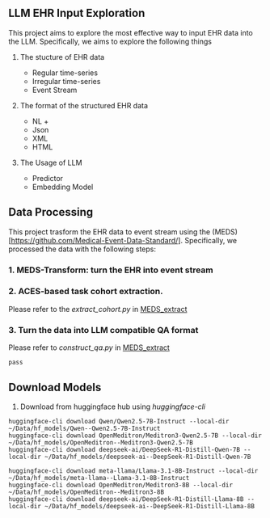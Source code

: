 ## LLM EHR Input Exploration
This project aims to explore the most effective way to input EHR data into the LLM. Specifically, we aims to explore the following things
1. The stucture of EHR data
   + Regular time-series
   + Irregular time-series
   + Event Stream

2. The format of the structured EHR data
   + NL + <sep>
   + Json
   + XML
   + HTML

3. The Usage of LLM
   + Predictor
   + Embedding Model


## Data Processing
This project trasform the EHR data to event stream using the (MEDS)[https://github.com/Medical-Event-Data-Standard/]. Specifically, we processed the data with the following steps:
### 1. MEDS-Transform: turn the EHR into event stream

### 2. ACES-based task cohort extraction.
Please refer to the *extract_cohort.py* in [MEDS_extract](https://github.com/JasonZuu/MEDS_extract)
### 3. Turn the data into LLM compatible QA format
Please refer to *construct_qa.py* in [MEDS_extract](https://github.com/JasonZuu/MEDS_extract)
```
pass
```

## Download Models
1. Download from huggingface hub using *huggingface-cli*
```
huggingface-cli download Qwen/Qwen2.5-7B-Instruct --local-dir ~/Data/hf_models/Qwen--Qwen2.5-7B-Instruct 
huggingface-cli download OpenMeditron/Meditron3-Qwen2.5-7B --local-dir ~/Data/hf_models/OpenMeditron--Meditron3-Qwen2.5-7B
huggingface-cli download deepseek-ai/DeepSeek-R1-Distill-Qwen-7B --local-dir ~/Data/hf_models/deepseek-ai--DeepSeek-R1-Distill-Qwen-7B

huggingface-cli download meta-llama/Llama-3.1-8B-Instruct --local-dir ~/Data/hf_models/meta-llama--Llama-3.1-8B-Instruct
huggingface-cli download OpenMeditron/Meditron3-8B --local-dir ~/Data/hf_models/OpenMeditron--Meditron3-8B
huggingface-cli download deepseek-ai/DeepSeek-R1-Distill-Llama-8B --local-dir ~/Data/hf_models/deepseek-ai--DeepSeek-R1-Distill-Llama-8B
```